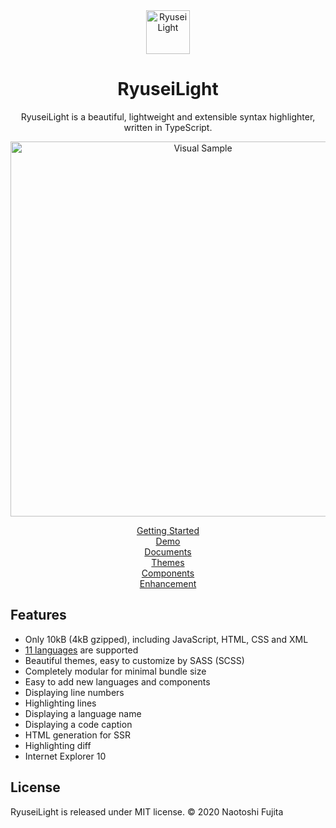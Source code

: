 <div align="center">
<a href="https://light.ryuseijs.com">
  <img alt="RyuseiLight" src="https://light.ryuseijs.com/images/svg/logo.svg" width="70">
</a>

<h1>RyuseiLight</h1>

<p>
RyuseiLight is a beautiful, lightweight and extensible syntax highlighter, written in TypeScript.
</p>

<p>
  <a href="https://light.ryuseijs.com">
    <img src="https://light.ryuseijs.com/images/readme/sample.png" alt="Visual Sample" style="max-width: 100%;" width="600">
  </a>
</p>

<p>
  <a href="https://light.ryuseijs.com/guides/getting-started/">Getting Started</a>
  <br>
  <a href="https://light.ryuseijs.com/">Demo</a>
  <br>
  <a href="https://light.ryuseijs.com/documents/">Documents</a>
  <br>
  <a href="https://light.ryuseijs.com/guides/themes/">Themes</a>
  <br>
  <a href="https://light.ryuseijs.com/components/">Components</a>
  <br>
  <a href="https://light.ryuseijs.com/enhancement/">Enhancement</a>
</p>
</div>

## Features

- Only 10kB (4kB gzipped), including JavaScript, HTML, CSS and XML
- [11 languages](https://light.ryuseijs.com/guides/languages/) are supported
- Beautiful themes, easy to customize by SASS (SCSS)
- Completely modular for minimal bundle size
- Easy to add new languages and components
- Displaying line numbers
- Highlighting lines
- Displaying a language name
- Displaying a code caption
- HTML generation for SSR
- Highlighting diff
- Internet Explorer 10

## License

RyuseiLight is released under MIT license. © 2020 Naotoshi Fujita
